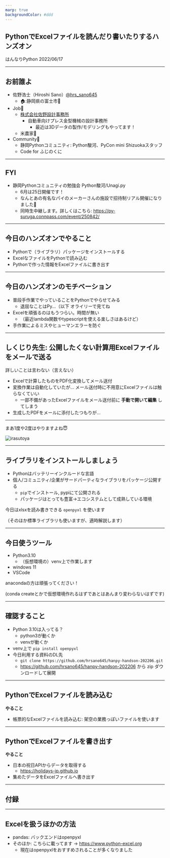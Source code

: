 ```yaml
---
marp: true
backgroundColor: #ddd
---
```


## PythonでExcelファイルを読んだり書いたりするハンズオン

はんなりPython 
2022/06/17

---

## お前誰よ

- 佐野浩士（Hiroshi Sano）[@hrs_sano645](https://twitter.com/hrs_sano645)
  - 🏠:静岡県の富士市🗻
- Job💼
  - [株式会社佐野設計事務所](https://sano-design.info)
    - 自動車向けプレス金型機械の設計事務所
      - 最近は3Dデータの製作/モデリングもやってます！
  - 米農家🌾
- Community🙋
  - 静岡Pythonコミュニティ: Python駿河、PyCon mini Shizuokaスタッフ
  - Code for ふじのくに

---

## FYI

- 静岡Pythonコミュニティの勉強会 Python駿河/Unagi.py
  - 6月は25日開催です！
  - なんとあの有名なパイのメーカーさんの施設で招待制リアル開催になりました🎉
  - 同時生中継します。詳しくはこちら: https://py-suruga.connpass.com/event/250842/

---

## 今日のハンズオンでやること

- Pythonで（ライブラリ）パッケージをインストールする
- ExcelなファイルをPythonで読み込む
- Pythonで作った情報をExcelファイルに書き出す

---

## 今日のハンズオンのモチベーション

- 普段手作業でやっていることをPythonでやらせてみる
  - 退屈なことはPy...（以下 オライリーで見てね
- Excelを頑張るのはもうつらい。時間が無い
  - （最近lambda関数やtypescriptを使える楽しさはあるけど）
- 手作業によるミスやヒューマンエラーを防ぐ


<!-- _footer: ヒューマンエラーを無くすのが日々で大事だと思います -->

---

## しくじり先生: 公開したくない計算用Excelファイルをメールで送る

詳しいことは言わない（言えない）

- Excelで計算したものをPDF化変換してメール送付
- 変換作業は自動化していたが...
メール送付時に不用意にExcelファイルは触らなくていい
  - 一部不備があったExcelファイルをメール送付前に  **手動で開いて編集** してしまう
- 生成したPDFをメールに添付したつもりが…

<!-- _footer: 後はわかるな… -->

---

まあ1度や2度はやりますよね😇

![irasutoya](https://4.bp.blogspot.com/-L8kmjYNX064/VsGsN2ctx1I/AAAAAAAA39o/NHU8Gnym2GE/s400/kaisya_samui_man.png)

<!-- _footer: 俺みたいになるなよ！ -->

---

## ライブラリをインストールしましょう

- Pythonはバッテリーインクルードな言語
- 個人/コミュニティ/企業がサードパーティなライブラリをパッケージ公開する
  - `pip`でインストール, pypiにて公開される
  - パッケージはとっても豊富→エコシステムとして成熟している環境

今日はxlsxを読み書きできる `openpyxl` を使います

（そのほか標準ライブラリも使いますが、適時解説します）

---

## 今日使うツール

- Python3.10
  - （仮想環境の）venv上で作業します
- windows 11
- VSCode

anacondaの方は頑張ってください！

(conda createとかで仮想環境作れるはずであとはあんまり変わらないはずです)

---

## 確認すること

- Python 3.10は入ってる？
  - python3が動くか
  - venvが動くか
- venv上で `pip install openpyxl`
- 今日利用する資料のDL先
  - `git clone https://github.com/hrsano645/hanpy-handson-202206.git`
  - <https://github.com/hrsano645/hanpy-handson-202206>
    から zip ダウンロードして展開

---

## PythonでExcelファイルを読み込む

**やること**

- 帳票的なExcelファイルを読み込む: 架空の業務っぽいファイルを使います

---

## PythonでExcelファイルを書き出す

**やること**

- 日本の祝日APIからデータを取得する
  - <https://holidays-jp.github.io>
- 集めたデータをExcelファイルへ書き出す

---

## 付録

---

## Excelを扱うほかの方法

- pandas: バックエンドはopenpyxl
- そのほか: こちらに載ってます -> <https://www.python-excel.org>
  - 現在はopenpyxlをおすすめされることが多くなりました
